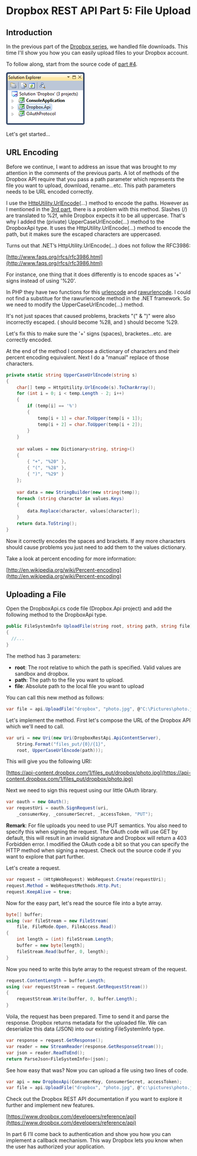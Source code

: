 # Dropbox REST API Part 5: File Upload

## Introduction

In the previous part of the [Dropbox series](../part-4/README.md), we handled file downloads. This time I'll show you how you can easily upload files to your Dropbox account.

To follow along, start from the source code of [part #4](../part-4/README.md).

![Solution Explorer](images/dropbox.png "Solution Explorer")

Let's get started...

## URL Encoding

Before we continue, I want to address an issue that was brought to my attention in the comments of the previous parts. A lot of methods of the Dropbox API require that you pass a path parameter which represents the file you want to upload, download, rename...etc. This path parameters needs to be URL encoded correctly.

I use the [HttpUtility.UrlEncode](http://msdn.microsoft.com/en-us/library/4fkewx0t.aspx)(...) method to encode the paths. However as I mentioned in the [3rd part](../part-3/README.md), there is a problem with this method. Slashes (/) are translated to %2f, while Dropbox expects it to be all uppercase. That's why I added the (private) UpperCaseUrlEncode(...) method to the DropboxApi type. It uses the HttpUtility.UrlEncode(...) method to encode the path, but it makes sure the escaped characters are uppercased.

Turns out that .NET’s HttpUtility.UrlEncode(…) does not follow the RFC3986:

[http://www.faqs.org/rfcs/rfc3986.html](http://www.faqs.org/rfcs/rfc3986.html)

For instance, one thing that it does differently is to encode spaces as '+' signs instead of using '%20'.

In PHP they have two functions for this [urlencode](http://www.php.net/manual/en/function.urlencode.php) and [rawurlencode](http://www.php.net/manual/en/function.rawurlencode.php). I could not find a substitue for the rawurlencode method in the .NET framework. So we need to modify the UpperCaseUrlEncode(...) method.

It's not just spaces that caused problems, brackets "(" & ")" were also incorrectly escaped. ( should become %28, and ) should become %29.

Let's fix this to make sure the '+' signs (spaces), bracketes...etc. are correctly encoded.

At the end of the method I compose a dictionary of characters and their percent encoding equivalent. Next I do a "manual" replace of those characters.

```csharp
private static string UpperCaseUrlEncode(string s)
{
    char[] temp = HttpUtility.UrlEncode(s).ToCharArray();
    for (int i = 0; i < temp.Length - 2; i++)
    {
        if (temp[i] == '%')
        {
            temp[i + 1] = char.ToUpper(temp[i + 1]);
            temp[i + 2] = char.ToUpper(temp[i + 2]);
        }
    }

    var values = new Dictionary<string, string>()
    {
        { "+", "%20" },
        { "(", "%28" },
        { ")", "%29" }
    };

    var data = new StringBuilder(new string(temp));
    foreach (string character in values.Keys)
    {
        data.Replace(character, values[character]);
    }
    return data.ToString();
}
```

Now it correctly encodes the spaces and brackets. If any more characters should cause problems you just need to add them to the values dictionary.

Take a look at percent encoding for more information:

[http://en.wikipedia.org/wiki/Percent-encoding](http://en.wikipedia.org/wiki/Percent-encoding)

## Uploading a File

Open the DropboxApi.cs code file (Dropbox.Api project) and add the following method to the DropboxApi type.

```csharp
public FileSystemInfo UploadFile(string root, string path, string file)
{
  //...
}
```

The method has 3 parameters:

- **root**: The root relative to which the path is specified. Valid values are sandbox and dropbox.
- **path**: The path to the file you want to upload.
- **file**: Absolute path to the local file you want to upload

You can call this new method as follows:

```csharp
var file = api.UploadFile("dropbox", "photo.jpg", @"C:\Pictures\photo.jpg");
```

Let's implement the method. First let's compose the URL of the Dropbox API which we'll need to call.

```csharp
var uri = new Uri(new Uri(DropboxRestApi.ApiContentServer),
    String.Format("files_put/{0}/{1}",
    root, UpperCaseUrlEncode(path)));
```

This will give you the following URI:

[https://api-content.dropbox.com/1/files_put/dropbox/photo.jpg](https://api-content.dropbox.com/1/files_put/dropbox/photo.jpg)

Next we need to sign this request using our little OAuth library.

```csharp
var oauth = new OAuth();
var requestUri = oauth.SignRequest(uri,
    _consumerKey, _consumerSecret, _accessToken, "PUT");
```

**Remark**: For file uploads you need to use PUT semantics. You also need to specify this when signing the request. The OAuth code will use GET by default, this will result in an invalid signature and Dropbox will return a 403 Forbidden error. I modified the OAuth code a bit so that you can specify the HTTP method when signing a request. Check out the source code if you want to explore that part further.

Let's create a request.

```csharp
var request = (HttpWebRequest) WebRequest.Create(requestUri);
request.Method = WebRequestMethods.Http.Put;
request.KeepAlive = true;
```

Now for the easy part, let's read the source file into a byte array.

```csharp
byte[] buffer;
using (var fileStream = new FileStream(
    file, FileMode.Open, FileAccess.Read))
{
    int length = (int) fileStream.Length;
    buffer = new byte[length];
    fileStream.Read(buffer, 0, length);
}
```

Now you need to write this byte array to the request stream of the request.

```csharp
request.ContentLength = buffer.Length;
using (var requestStream = request.GetRequestStream())
{
    requestStream.Write(buffer, 0, buffer.Length);
}
```

Voila, the request has been prepared. Time to send it and parse the response. Dropbox returns metadata for the uploaded file. We can deserialize this data (JSON) into our existing FileSystemInfo type.

```csharp
var response = request.GetResponse();
var reader = new StreamReader(response.GetResponseStream());
var json = reader.ReadToEnd();
return ParseJson<FileSystemInfo>(json);
```

See how easy that was? Now you can upload a file using two lines of code.

```csharp
var api = new DropboxApi(ConsumerKey, ConsumerSecret, accessToken);
var file = api.UploadFile("dropbox", "photo.jpg", @"c:\pictures\photo.jpg");
```

Check out the Dropbox REST API documentation if you want to explore it further and implement new features.

[https://www.dropbox.com/developers/reference/api](https://www.dropbox.com/developers/reference/api)

In part 6 I’ll come back to authentication and show you how you can implement a callback mechanism. This way Dropbox lets you know when the user has authorized your application.
